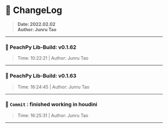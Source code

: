 # :hammer: ChangeLog
> __Date: 2022.02.02__<br>
> __Author: Junru Tao__<br>
---

### :electric_plug: PeachPy Lib-Build: v0.1.62
> Time: 10:22:21 | Author: Junru Tao
---


### :electric_plug: PeachPy Lib-Build: v0.1.63
> Time: 16:24:45 | Author: Junru Tao
---


### :electric_plug: `Commit` : finished  working in houdini
> Time: 16:25:31 | Author: Junru Tao
---
